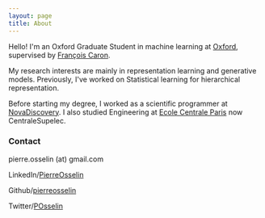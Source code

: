 ```yaml
---
layout: page
title: About
---
```



Hello! I'm an Oxford Graduate Student in machine learning at [Oxford](http://www.ox.ac.uk/), supervised by [François Caron](http://www.stats.ox.ac.uk/~caron/).

My research interests are mainly in representation learning and generative models. Previously, I've worked on Statistical learning for hierarchical representation.

Before starting my degree, I worked as a scientific programmer at [NovaDiscovery](https://www.novadiscovery.com/). I also studied Engineering at [Ecole Centrale Paris](https://www.centralesupelec.fr/) now CentraleSupelec.


### Contact
<i class="fa fa-envelope"></i>
pierre.osselin (at) gmail.com

<i class="fa fa-linkedin"></i> LinkedIn/[PierreOsselin](https://linkedin.com/in/pierre-osselin-85176412b)

<i class="fa fa-github"></i> Github/[pierreosselin](https://github.com/pierreosselin)

<i class="fa fa-twitter"></i> Twitter/[POsselin](https://twitter.com/POsselin)

<!-- <img src="{{ site.url }}/imgs/gscholar_icon.png" style="float: left; align: bottom; width:16px;">&nbsp;Google Scholar/[Pierre Osselin](https://scholar.google.com/citations?user=)  -->

<!-- <img src="{{ site.url }}/imgs/d3_icon.png" style="float: left; align: bottom; width:16px;">&nbsp;d3 Blocks/[OsselinPierre](https://bl.ocks.org/) -->
